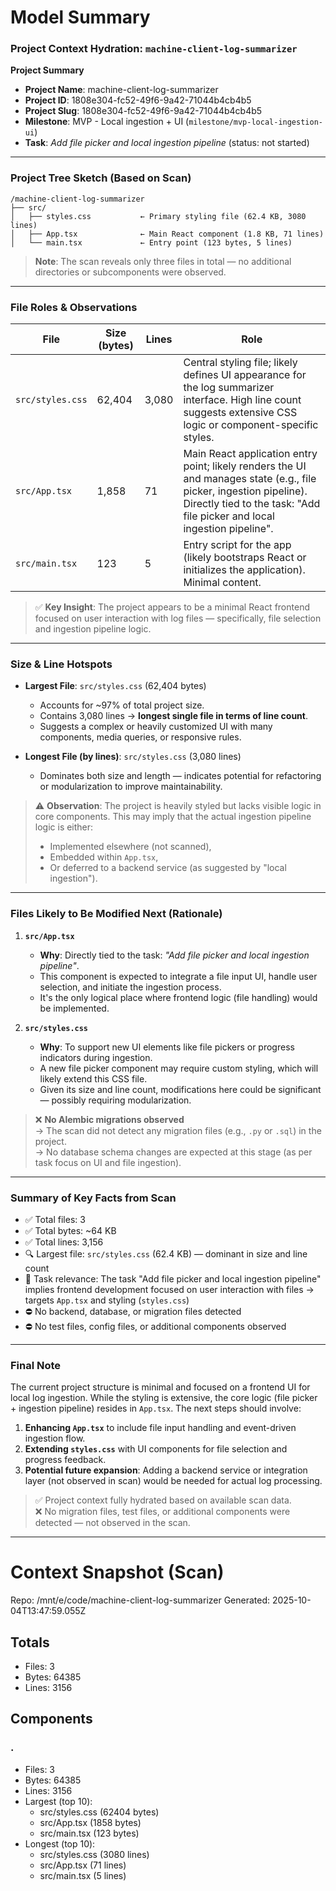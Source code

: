 # Model Summary

### Project Context Hydration: `machine-client-log-summarizer`

**Project Summary**  
- **Project Name**: machine-client-log-summarizer  
- **Project ID**: 1808e304-fc52-49f6-9a42-71044b4cb4b5  
- **Project Slug**: 1808e304-fc52-49f6-9a42-71044b4cb4b5  
- **Milestone**: MVP - Local ingestion + UI (`milestone/mvp-local-ingestion-ui`)  
- **Task**: *Add file picker and local ingestion pipeline* (status: not started)  

---

### Project Tree Sketch (Based on Scan)

```
/machine-client-log-summarizer
├── src/
│   ├── styles.css           ← Primary styling file (62.4 KB, 3080 lines)
│   ├── App.tsx              ← Main React component (1.8 KB, 71 lines)
│   └── main.tsx             ← Entry point (123 bytes, 5 lines)
```

> **Note**: The scan reveals only three files in total — no additional directories or subcomponents were observed.

---

### File Roles & Observations

| File | Size (bytes) | Lines | Role |
|------|--------------|-------|------|
| `src/styles.css` | 62,404 | 3,080 | Central styling file; likely defines UI appearance for the log summarizer interface. High line count suggests extensive CSS logic or component-specific styles. |
| `src/App.tsx` | 1,858 | 71 | Main React application entry point; likely renders the UI and manages state (e.g., file picker, ingestion pipeline). Directly tied to the task: "Add file picker and local ingestion pipeline". |
| `src/main.tsx` | 123 | 5 | Entry script for the app (likely bootstraps React or initializes the application). Minimal content. |

> ✅ **Key Insight**: The project appears to be a minimal React frontend focused on user interaction with log files — specifically, file selection and ingestion pipeline logic.

---

### Size & Line Hotspots

- **Largest File**: `src/styles.css` (62,404 bytes)  
  - Accounts for ~97% of total project size.  
  - Contains 3,080 lines → **longest single file in terms of line count**.  
  - Suggests a complex or heavily customized UI with many components, media queries, or responsive rules.

- **Longest File (by lines)**: `src/styles.css` (3,080 lines)  
  - Dominates both size and length — indicates potential for refactoring or modularization to improve maintainability.

> ⚠️ **Observation**: The project is heavily styled but lacks visible logic in core components. This may imply that the actual ingestion pipeline logic is either:
> - Implemented elsewhere (not scanned),
> - Embedded within `App.tsx`,
> - Or deferred to a backend service (as suggested by "local ingestion").

---

### Files Likely to Be Modified Next (Rationale)

1. **`src/App.tsx`**  
   - **Why**: Directly tied to the task: *"Add file picker and local ingestion pipeline"*.  
   - This component is expected to integrate a file input UI, handle user selection, and initiate the ingestion process.  
   - It's the only logical place where frontend logic (file handling) would be implemented.

2. **`src/styles.css`**  
   - **Why**: To support new UI elements like file pickers or progress indicators during ingestion.  
   - A new file picker component may require custom styling, which will likely extend this CSS file.  
   - Given its size and line count, modifications here could be significant — possibly requiring modularization.

> ❌ **No Alembic migrations observed**  
> → The scan did not detect any migration files (e.g., `.py` or `.sql`) in the project.  
> → No database schema changes are expected at this stage (as per task focus on UI and file ingestion).

---

### Summary of Key Facts from Scan

- ✅ Total files: 3  
- ✅ Total bytes: ~64 KB  
- ✅ Total lines: 3,156  
- 🔍 Largest file: `src/styles.css` (62.4 KB) — dominant in size and line count  
- 🚀 Task relevance: The task "Add file picker and local ingestion pipeline" implies frontend development focused on user interaction with files → targets `App.tsx` and styling (`styles.css`)  
- ⛔ No backend, database, or migration files detected  
- ⛔ No test files, config files, or additional components observed  

---

### Final Note

The current project structure is minimal and focused on a frontend UI for local log ingestion. While the styling is extensive, the core logic (file picker + ingestion pipeline) resides in `App.tsx`. The next steps should involve:

1. **Enhancing `App.tsx`** to include file input handling and event-driven ingestion flow.
2. **Extending `styles.css`** with UI components for file selection and progress feedback.
3. **Potential future expansion**: Adding a backend service or integration layer (not observed in scan) would be needed for actual log processing.

> ✅ Project context fully hydrated based on available scan data.  
> ❌ No migration files, test files, or additional components were detected — not observed in the scan.

---

# Context Snapshot (Scan)

Repo: /mnt/e/code/machine-client-log-summarizer
Generated: 2025-10-04T13:47:59.055Z

## Totals
- Files: 3
- Bytes: 64385
- Lines: 3156

## Components
### .
- Files: 3
- Bytes: 64385
- Lines: 3156
- Largest (top 10):
  - src/styles.css (62404 bytes)
  - src/App.tsx (1858 bytes)
  - src/main.tsx (123 bytes)
- Longest (top 10):
  - src/styles.css (3080 lines)
  - src/App.tsx (71 lines)
  - src/main.tsx (5 lines)
